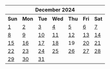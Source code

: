 <table align="center" border="0" cellpadding="0" cellspacing="0" class="month">
 <tr>
  <th class="month" colspan="7">
   December 2024
  </th>
 </tr>
 <tr>
  <th class="sun">
   Sun
  </th>
  <th class="mon">
   Mon
  </th>
  <th class="tue">
   Tue
  </th>
  <th class="wed">
   Wed
  </th>
  <th class="thu">
   Thu
  </th>
  <th class="fri">
   Fri
  </th>
  <th class="sat">
   Sat
  </th>
 </tr>
 <tr>
  <td class="sun">
   <a href="20241201.py">
    1
   </a>
  </td>
  <td class="mon">
   <a href="20241202.py">
    2
   </a>
  </td>
  <td class="tue">
   <a href="20241203.py">
    3
   </a>
  </td>
  <td class="wed">
   <a href="20241204.py">
    4
   </a>
  </td>
  <td class="thu">
   <a href="20241205.py">
    5
   </a>
  </td>
  <td class="fri">
   <a href="20241206.py">
    6
   </a>
  </td>
  <td class="sat">
   <a href="20241207.py">
    7
   </a>
  </td>
 </tr>
 <tr>
  <td class="sun">
   <a href="20241208.py">
    8
   </a>
  </td>
  <td class="mon">
   <a href="20241209.py">
    9
   </a>
  </td>
  <td class="tue">
   <a href="20241210.py">
    10
   </a>
  </td>
  <td class="wed">
   <a href="20241211.py">
    11
   </a>
  </td>
  <td class="thu">
   <a href="20241212.py">
    12
   </a>
  </td>
  <td class="fri">
   <a href="20241213.py">
    13
   </a>
  </td>
  <td class="sat">
   <a href="20241214.py">
    14
   </a>
  </td>
 </tr>
 <tr>
  <td class="sun">
   <a href="20241215.py">
    15
   </a>
  </td>
  <td class="mon">
   <a href="20241216.py">
    16
   </a>
  </td>
  <td class="tue">
   <a href="20241217.py">
    17
   </a>
  </td>
  <td class="wed">
   <a href="20241218.py">
    18
   </a>
  </td>
  <td class="thu">
   19
  </td>
  <td class="fri">
   <a href="20241220.py">
    20
   </a>
  </td>
  <td class="sat">
   <a href="20241221.py">
    21
   </a>
  </td>
 </tr>
 <tr>
  <td class="sun">
   <a href="20241222.py">
    22
   </a>
  </td>
  <td class="mon">
   <a href="20241223.py">
    23
   </a>
  </td>
  <td class="tue">
   <a href="20241224.py">
    24
   </a>
  </td>
  <td class="wed">
   <a href="20241225.py">
    25
   </a>
  </td>
  <td class="thu">
   <a href="20241226.py">
    26
   </a>
  </td>
  <td class="fri">
   <a href="20241227.py">
    27
   </a>
  </td>
  <td class="sat">
   <a href="20241228.py">
    28
   </a>
  </td>
 </tr>
 <tr>
  <td class="sun">
   <a href="20241229.py">
    29
   </a>
  </td>
  <td class="mon">
   <a href="20241230.py">
    30
   </a>
  </td>
  <td class="tue">
   <a href="20241231.py">
    31
   </a>
  </td>
  <td class="noday">
  </td>
  <td class="noday">
  </td>
  <td class="noday">
  </td>
  <td class="noday">
  </td>
 </tr>
</table>
